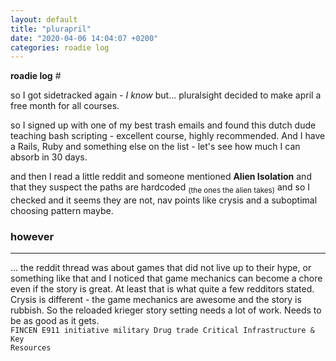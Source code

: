 ```yaml
---
layout: default
title: "plurapril"
date: "2020-04-06 14:04:07 +0200"
categories: roadie log
---
```



<strong>roadie log</strong> \# <sub>  </sub>

so I got sidetracked again <em> - I know </em> but... pluralsight decided to make april a free month for all courses.

so I signed up with one of my best trash emails and found this dutch dude teaching bash scripting - excellent course, highly recommended. And I have a Rails, Ruby and something else on the list - let's see how much I can absorb in 30 days.

and then I read a little reddit and someone mentioned <strong> Alien Isolation</strong> and that they suspect the paths are hardcoded <sub>(the ones the alien takes)</sub> and so I checked and it seems they are not, nav points like crysis and a suboptimal choosing pattern maybe.
<h3>however</h3>
<hr />
... the reddit thread was about games that did not live up to their hype, or something like that and I noticed that game mechanics can become a chore even if the story is great. At least that is what quite a few redditors stated. Crysis is different - the game mechanics are awesome and the story is rubbish. So the reloaded krieger story setting needs a lot of work. Needs to be as good as it gets.


<code>
FINCEN E911 initiative military Drug trade Critical Infrastructure & Key
Resources
</code>
